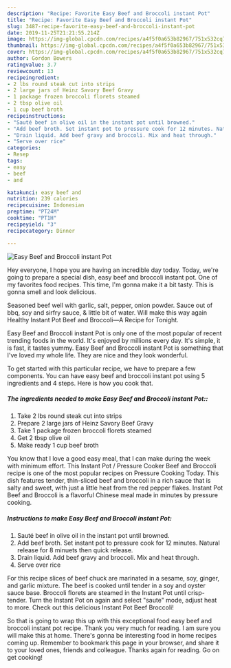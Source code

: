 ```yaml
---
description: "Recipe: Favorite Easy Beef and Broccoli instant Pot"
title: "Recipe: Favorite Easy Beef and Broccoli instant Pot"
slug: 3487-recipe-favorite-easy-beef-and-broccoli-instant-pot
date: 2019-11-25T21:21:55.214Z
image: https://img-global.cpcdn.com/recipes/a4f5f0a653b82967/751x532cq70/easy-beef-and-broccoli-instant-pot-recipe-main-photo.jpg
thumbnail: https://img-global.cpcdn.com/recipes/a4f5f0a653b82967/751x532cq70/easy-beef-and-broccoli-instant-pot-recipe-main-photo.jpg
cover: https://img-global.cpcdn.com/recipes/a4f5f0a653b82967/751x532cq70/easy-beef-and-broccoli-instant-pot-recipe-main-photo.jpg
author: Gordon Bowers
ratingvalue: 3.7
reviewcount: 13
recipeingredient:
- 2 lbs round steak cut into strips
- 2 large jars of Heinz Savory Beef Gravy
- 1 package frozen broccoli florets steamed
- 2 tbsp olive oil
- 1 cup beef broth
recipeinstructions:
- "Sauté beef in olive oil in the instant pot until browned."
- "Add beef broth. Set instant pot to pressure cook for 12 minutes. Natural release for 8 minuets then quick release."
- "Drain liquid. Add beef gravy and broccoli. Mix and heat through."
- "Serve over rice"
categories:
- Resep
tags:
- easy
- beef
- and

katakunci: easy beef and
nutrition: 239 calories
recipecuisine: Indonesian
preptime: "PT24M"
cooktime: "PT1H"
recipeyield: "3"
recipecategory: Dinner

---
```



![Easy Beef and Broccoli instant Pot](https://img-global.cpcdn.com/recipes/a4f5f0a653b82967/751x532cq70/easy-beef-and-broccoli-instant-pot-recipe-main-photo.jpg)

Hey everyone, I hope you are having an incredible day today. Today, we're going to prepare a special dish, easy beef and broccoli instant pot. One of my favorites food recipes. This time, I'm gonna make it a bit tasty. This is gonna smell and look delicious.

Seasoned beef well with garlic, salt, pepper, onion powder. Sauce out of bbq, soy and sirfry sauce, &amp; little bit of water. Will make this way again Healthy Instant Pot Beef and Broccoli—A Recipe for Tonight.

Easy Beef and Broccoli instant Pot is only one of the most popular of recent trending foods in the world. It's enjoyed by millions every day. It's simple, it is fast, it tastes yummy. Easy Beef and Broccoli instant Pot is something that I've loved my whole life. They are nice and they look wonderful.


To get started with this particular recipe, we have to prepare a few components. You can have easy beef and broccoli instant pot using 5 ingredients and 4 steps. Here is how you cook that.

##### The ingredients needed to make Easy Beef and Broccoli instant Pot::

1. Take 2 lbs round steak cut into strips
1. Prepare 2 large jars of Heinz Savory Beef Gravy
1. Take 1 package frozen broccoli florets steamed
1. Get 2 tbsp olive oil
1. Make ready 1 cup beef broth


You know that I love a good easy meal, that I can make during the week with minimum effort. This Instant Pot / Pressure Cooker Beef and Broccoli recipe is one of the most popular recipes on Pressure Cooking Today. This dish features tender, thin-sliced beef and broccoli in a rich sauce that is salty and sweet, with just a little heat from the red pepper flakes. Instant Pot Beef and Broccoli is a flavorful Chinese meal made in minutes by pressure cooking. 

##### Instructions to make Easy Beef and Broccoli instant Pot:

1. Sauté beef in olive oil in the instant pot until browned.
1. Add beef broth. Set instant pot to pressure cook for 12 minutes. Natural release for 8 minuets then quick release.
1. Drain liquid. Add beef gravy and broccoli. Mix and heat through.
1. Serve over rice


For this recipe slices of beef chuck are marinated in a sesame, soy, ginger, and garlic mixture. The beef is cooked until tender in a soy and oyster sauce base. Broccoli florets are steamed in the Instant Pot until crisp-tender. Turn the Instant Pot on again and select &#34;saute&#34; mode, adjust heat to more. Check out this delicious Instant Pot Beef Broccoli! 

So that is going to wrap this up with this exceptional food easy beef and broccoli instant pot recipe. Thank you very much for reading. I am sure you will make this at home. There's gonna be interesting food in home recipes coming up. Remember to bookmark this page in your browser, and share it to your loved ones, friends and colleague. Thanks again for reading. Go on get cooking!
